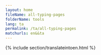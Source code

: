 ```yaml
---
layout: home
fileName: all-typing-pages
folderName: tools
lang: ta
permalink: /ta/all-typing-pages
matchurls: en&&ta
---
```

{% include section/translateintoen.html %}